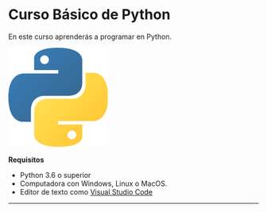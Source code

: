 # Curso Básico de Python

En este curso aprenderás a programar en Python.

![Logo de Python](https://github.com/JoseFernandezR/Practica-Python-basico/blob/main/imagenes/logo-python.png)

**Requisitos**
- Python 3.6 o  superior
- Computadora con Windows, Linux o MacOS.
- Editor de texto como [Visual Studio Code](https://code.visualstudio.com/download) 

--------------------------------------------------

